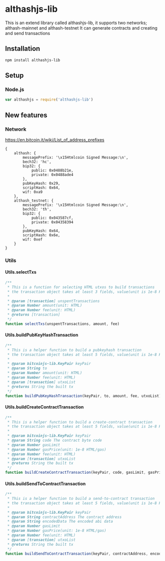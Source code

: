 # althashjs-lib
This is an extend library called althashjs-lib, it supports two networks; althash-mainnet and althash-testnet
It can generate contracts and creating and send transactions
## Installation
``` bash
npm install althashjs-lib
```

## Setup
### Node.js
``` javascript
var althashjs = require('althashjs-lib')
```

## New features
### Network
https://en.bitcoin.it/wiki/List_of_address_prefixes
```
{
    althash: {
        messagePrefix: '\x15Htmlcoin Signed Message:\n',
        bech32: 'hc',
        bip32: {
            public: 0x0488b21e,
            private: 0x0488ade4
        },
        pubKeyHash: 0x29,
        scriptHash: 0x64,
        wif: 0xa9
    },
    althash_testnet: {
        messagePrefix: '\x15Htmlcoin Signed Message:\n',
        bech32: 'th',
        bip32: {
            public: 0x043587cf,
            private: 0x04358394
        },
        pubKeyHash: 0x64,
        scriptHash: 0x6e,
        wif: 0xef
    }
}

```

### Utils
#### Utils.selectTxs
```javascript
/**
 * This is a function for selecting HTML utxos to build transactions
 * the transaction object takes at least 3 fields, value(unit is 1e-8 HTML) , confirmations and isStake
 *
 * @param [transaction] unspentTransactions
 * @param Number amount(unit: HTML)
 * @param Number fee(unit: HTML)
 * @returns [transaction]
 */
function selectTxs(unspentTransactions, amount, fee)
```
#### Utils.buildPubKeyHashTransaction
```javascript
/**
 * This is a helper function to build a pubkeyhash transaction
 * the transaction object takes at least 5 fields, value(unit is 1e-8 HTML), confirmations, isStake, hash and pos
 *
 * @param bitcoinjs-lib.KeyPair keyPair
 * @param String to
 * @param Number amount(unit: HTML)
 * @param Number fee(unit: HTML)
 * @param [transaction] utxoList
 * @returns String the built tx
 */
function buildPubKeyHashTransaction(keyPair, to, amount, fee, utxoList)
```
#### Utils.buildCreateContractTransaction
```javascript
/**
 * This is a helper function to build a create-contract transaction
 * the transaction object takes at least 5 fields, value(unit is 1e-8 HTML), confirmations, isStake, hash and pos
 *
 * @param bitcoinjs-lib.KeyPair keyPair
 * @param String code The contract byte code
 * @param Number gasLimit
 * @param Number gasPrice(unit: 1e-8 HTML/gas)
 * @param Number fee(unit: HTML)
 * @param [transaction] utxoList
 * @returns String the built tx
 */
function buildCreateContractTransaction(keyPair, code, gasLimit, gasPrice, fee, utxoList)
```
#### Utils.buildSendToContractTransaction
```javascript
/**
 * This is a helper function to build a send-to-contract transaction
 * the transaction object takes at least 5 fields, value(unit is 1e-8 HTML), confirmations, isStake, hash and pos
 *
 * @param bitcoinjs-lib.KeyPair keyPair
 * @param String contractAddress The contract address
 * @param String encodedData The encoded abi data
 * @param Number gasLimit
 * @param Number gasPrice(unit: 1e-8 HTML/gas)
 * @param Number fee(unit: HTML)
 * @param [transaction] utxoList
 * @returns String the built tx
 */
function buildSendToContractTransaction(keyPair, contractAddress, encodedData, gasLimit, gasPrice, fee, utxoList)
```
